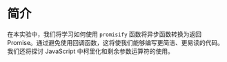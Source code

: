 # 简介

在本实验中，我们将学习如何使用 `promisify` 函数将异步函数转换为返回 Promise。通过避免使用回调函数，这将使我们能够编写更简洁、更易读的代码。我们还将探讨 JavaScript 中柯里化和剩余参数运算符的使用。
